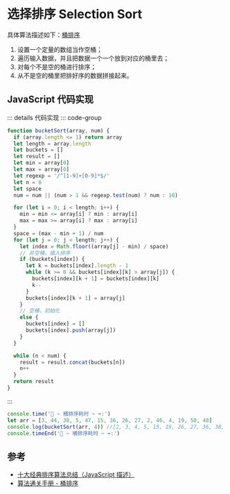# 选择排序 Selection Sort

具体算法描述如下：[桶排序](../../../直击概念/03algo/s_sort_9-bucketSort.md)

1. 设置一个定量的数组当作空桶；
2. 遍历输入数据，并且把数据一个一个放到对应的桶里去；
3. 对每个不是空的桶进行排序；
4. 从不是空的桶里把排好序的数据拼接起来。

## JavaScript 代码实现

::: details 代码实现
::: code-group

```js
function bucketSort(array, num) {
  if (array.length <= 1) return array
  let length = array.length
  let buckets = []
  let result = []
  let min = array[0]
  let max = array[0]
  let regexp = '/^[1-9]+[0-9]*$/'
  let n = 0
  let space
  num = num || (num > 1 && regexp.test(num) ? num : 10)

  for (let i = 0; i < length; i++) {
    min = min <= array[i] ? min : array[i]
    max = max >= array[i] ? max : array[i]
  }
  space = (max - min + 1) / num
  for (let j = 0; j < length; j++) {
    let index = Math.floor((array[j] - min) / space)
    // 非空桶，插入排序
    if (buckets[index]) {
      let k = buckets[index].length - 1
      while (k >= 0 && buckets[index][k] > array[j]) {
        buckets[index][k + 1] = buckets[index][k]
        k--
      }
      buckets[index][k + 1] = array[j]
    }
    // 空桶，初始化
    else {
      buckets[index] = []
      buckets[index].push(array[j])
    }
  }

  while (n < num) {
    result = result.concat(buckets[n])
    n++
  }
  return result
}
```

:::

```js
console.time('🚢 ~ 桶排序耗时 ~ ➡️:')
let arr = [3, 44, 38, 5, 47, 15, 36, 26, 27, 2, 46, 4, 19, 50, 48]
console.log(bucketSort(arr, 4)) //[2, 3, 4, 5, 15, 19, 26, 27, 36, 38, 44, 46, 47, 48, 50]
console.timeEnd('🚢 ~ 桶排序耗时 ~ ➡️:')
```

## 参考

- [十大经典排序算法总结（JavaScript 描述）](https://juejin.cn/post/6844903444365443080)
- [算法通关手册 - 桶排序](https://algo.itcharge.cn/01.Array/02.Array-Sort/09.Array-Bucket-Sort/)
